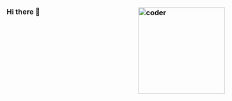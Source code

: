 ### Hi there 👋 <img src="https://media1.tenor.com/images/505ddb5e0b0e8c3e96b66e1469ef47c1/tenor.gif?itemid=4903969" align="right" width="200px" height="auto" alt="coder"/>

